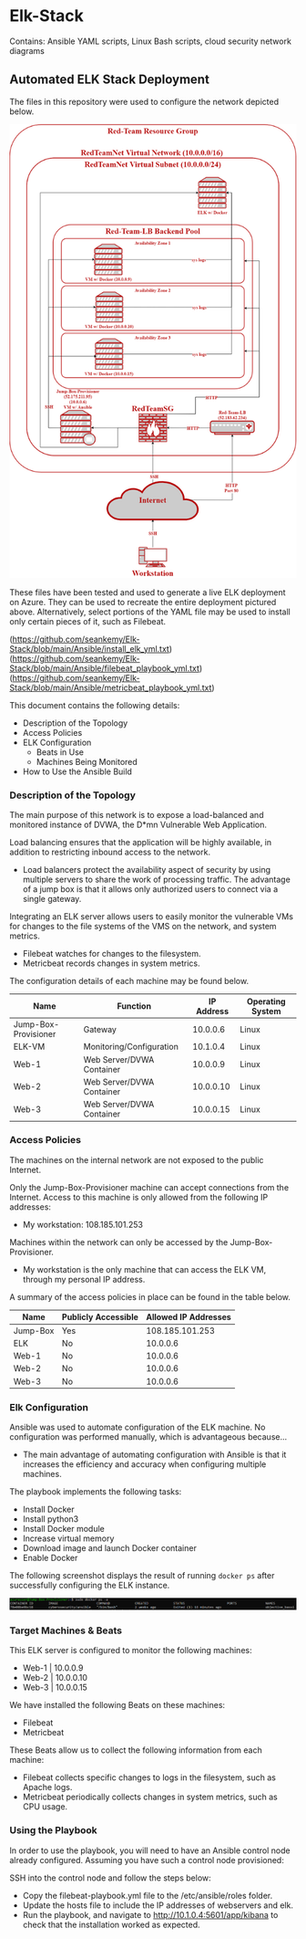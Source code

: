 # Elk-Stack
Contains: Ansible YAML scripts, Linux Bash scripts, cloud security network diagrams

## Automated ELK Stack Deployment

The files in this repository were used to configure the network depicted below.

![](https://github.com/seankemy/Elk-Stack/blob/main/Diagrams/RedTeam%20Cloud%20Network%20Diagram%202.png)

These files have been tested and used to generate a live ELK deployment on Azure. They can be used to recreate the entire deployment pictured above. Alternatively, select portions of the YAML file may be used to install only certain pieces of it, such as Filebeat.

(https://github.com/seankemy/Elk-Stack/blob/main/Ansible/install_elk_yml.txt)
(https://github.com/seankemy/Elk-Stack/blob/main/Ansible/filebeat_playbook_yml.txt)
(https://github.com/seankemy/Elk-Stack/blob/main/Ansible/metricbeat_playbook_yml.txt)

This document contains the following details:
- Description of the Topology
- Access Policies
- ELK Configuration
  - Beats in Use
  - Machines Being Monitored
- How to Use the Ansible Build


### Description of the Topology

The main purpose of this network is to expose a load-balanced and monitored instance of DVWA, the D*mn Vulnerable Web Application.

Load balancing ensures that the application will be highly available, in addition to restricting inbound access to the network.
- Load balancers protect the availability aspect of security by using multiple servers to share the work of processing traffic. The advantage of a jump box is that it allows only authorized users to connect via a single gateway.

Integrating an ELK server allows users to easily monitor the vulnerable VMs for changes to the file systems of the VMS on the network, and system metrics.
- Filebeat watches for changes to the filesystem.
- Metricbeat records changes in system metrics.

The configuration details of each machine may be found below.

|         Name         |          Function         | IP Address | Operating System |
|----------------------|---------------------------|------------|------------------|
| Jump-Box-Provisioner | Gateway                   | 10.0.0.6   | Linux            |
| ELK-VM               | Monitoring/Configuration  | 10.1.0.4   | Linux            |
| Web-1                | Web Server/DVWA Container | 10.0.0.9   | Linux            |
| Web-2                | Web Server/DVWA Container | 10.0.0.10  | Linux            |
| Web-3                | Web Server/DVWA Container | 10.0.0.15  | Linux            |


### Access Policies

The machines on the internal network are not exposed to the public Internet. 

Only the Jump-Box-Provisioner machine can accept connections from the Internet. Access to this machine is only allowed from the following IP addresses:
- My workstation: 108.185.101.253

Machines within the network can only be accessed by the Jump-Box-Provisioner.
- My workstation is the only machine that can access the ELK VM, through my personal IP address.

A summary of the access policies in place can be found in the table below.

| Name     | Publicly Accessible | Allowed IP Addresses |
|----------|---------------------|----------------------|
| Jump-Box | Yes                 | 108.185.101.253      |
| ELK      | No                  | 10.0.0.6             |
| Web-1    | No                  | 10.0.0.6             |
| Web-2    | No                  | 10.0.0.6             |
| Web-3    | No                  | 10.0.0.6             |


### Elk Configuration

Ansible was used to automate configuration of the ELK machine. No configuration was performed manually, which is advantageous because...
- The main advantage of automating configuration with Ansible is that it increases the efficiency and accuracy when configuring multiple machines.

The playbook implements the following tasks:
- Install Docker
- Install python3
- Install Docker module
- Increase virtual memory
- Download image and launch Docker container
- Enable Docker

The following screenshot displays the result of running `docker ps` after successfully configuring the ELK instance.

![](https://github.com/seankemy/Elk-Stack/blob/main/Diagrams/docker_ps_output.PNG)


### Target Machines & Beats

This ELK server is configured to monitor the following machines:
- Web-1 | 10.0.0.9
- Web-2 | 10.0.0.10
- Web-3 | 10.0.0.15

We have installed the following Beats on these machines:
- Filebeat
- Metricbeat

These Beats allow us to collect the following information from each machine:
- Filebeat collects specific changes to logs in the filesystem, such as Apache logs.
- Metricbeat periodically collects changes in system metrics, such as CPU usage.


### Using the Playbook

In order to use the playbook, you will need to have an Ansible control node already configured. Assuming you have such a control node provisioned: 

SSH into the control node and follow the steps below:
- Copy the filebeat-playbook.yml file to the /etc/ansible/roles folder.
- Update the hosts file to include the IP addresses of webservers and elk.
- Run the playbook, and navigate to http://10.1.0.4:5601/app/kibana to check that the installation worked as expected.
